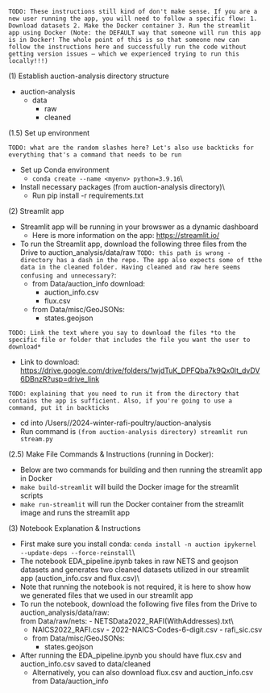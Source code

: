 `TODO: These instructions still kind of don't make sense. If you are a new user running the app, you will need to follow a specific flow: 1. Download datasets 2. Make the Docker container 3. Run the streamlit app using Docker (Note: the DEFAULT way that someone will run this app is in Docker! The whole point of this is so that someone new can follow the instructions here and successfully run the code without getting version issues — which we experienced trying to run this locally!!!)`

(1) Establish auction-analysis directory structure

- auction-analysis
  - data
    - raw
    - cleaned

(1.5) Set up environment

`TODO: what are the random slashes here? Let's also use backticks for everything that's a command that needs to be run`

- Set up Conda environment
  - `conda create --name <myenv> python=3.9.16`\
- Install necessary packages (from auction-analysis directory)\
  - Run pip install -r requirements.txt

(2) Streamlit app

- Streamlit app will be running in your browswer as a dynamic dashboard
  - Here is more information on the app: https://streamlit.io/
- To run the Streamlit app, download the following three files from the Drive to auction_analysis/data/raw `TODO: this path is wrong - directory has a dash in the repo. The app also expects some of tthe data in the cleaned folder. Having cleaned and raw here seems confusing and unnecessary?`:
  - from Data/auction_info download:
    - auction_info.csv
    - flux.csv
  - from Data/misc/GeoJSONs:
    - states.geojson

`TODO: Link the text where you say to download the files *to the specific file or folder that includes the file you want the user to download* `

- Link to download: https://drive.google.com/drive/folders/1wjdTuK_DPFQba7k9Qx0lt_dvDV6DBnzR?usp=drive_link

`TODO: explaining that you need to run it from the directory that contains the app is sufficient. Also, if you're going to use a command, put it in backticks`

- cd into /Users/<username>/2024-winter-rafi-poultry/auction-analysis
- Run command is `(from auction-analysis directory) streamlit run stream.py`

(2.5) Make File Commands & Instructions (running in Docker):

- Below are two commands for building and then running the streamlit app in Docker
- `make build-streamlit` will build the Docker image for the streamlit scripts
- `make run-streamlit` will run the Docker container from the streamlit image and runs the streamlit app

(3) Notebook Explanation & Instructions

- First make sure you install conda: `conda install -n auction ipykernel --update-deps --force-reinstall`\
- The notebook EDA_pipeline.ipynb takes in raw NETS and geojson datasets and generates two cleaned datasets utilized in our streamlit app (auction_info.csv and flux.csv)\
- Note that running the notebook is not required, it is here to show how we generated files that we used in our streamlit app
- To run the notebook, download the following five files from the Drive to auction_analysis/data/raw:\
   from Data/raw/nets: - NETSData2022_RAFI(WithAddresses).txt\
  - NAICS2022_RAFI.csv - 2022-NAICS-Codes-6-digit.csv - rafi_sic.csv
  - from Data/misc/GeoJSONs:
    - states.geojson
- After running the EDA_pipeline.ipynb you should have flux.csv and auction_info.csv saved to data/cleaned
  - Alternatively, you can also download flux.csv and auction_info.csv from Data/auction_info
